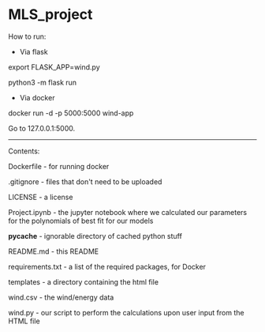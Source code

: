 # MLS_project
How to run:

- Via flask

export FLASK_APP=wind.py

python3 -m flask run


- Via docker

docker run -d -p 5000:5000 wind-app


Go to 127.0.0.1:5000.

--------------
Contents:

Dockerfile - for running docker 

.gitignore - files that don't need to be uploaded

LICENSE  - a license

Project.ipynb - the jupyter notebook where we calculated our parameters for the polynomials of best fit for our models

__pycache__  - ignorable directory of cached python stuff

README.md - this README

requirements.txt - a list of the required packages, for Docker

templates - a directory containing the html file  

wind.csv - the wind/energy data

wind.py - our script to perform the calculations upon user input from the HTML file
